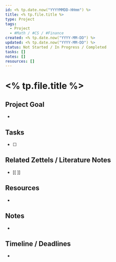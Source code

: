 ```yaml
---
id: <% tp.date.now("YYYYMMDD-HHmm") %>
title: <% tp.file.title %>
type: Project
tags:
  - Project
  - #Math / #CS / #Finance
created: <% tp.date.now("YYYY-MM-DD") %>
updated: <% tp.date.now("YYYY-MM-DD") %>
status: Not Started / In Progress / Completed
tasks: []
notes: []
resources: []
---
```


# <% tp.file.title %>

## Project Goal
- 

## Tasks
- [ ] 

## Related Zettels / Literature Notes
- [[ ]]

## Resources
- 

## Notes
- 

## Timeline / Deadlines
-